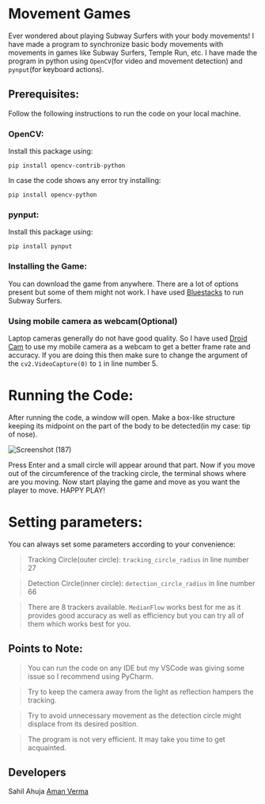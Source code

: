# Movement Games
Ever wondered about playing Subway Surfers with your body movements! I have made a program to synchronize basic body movements with movements in games like Subway Surfers, Temple Run, etc.
I have made the program in python using `OpenCV`(for video and movement detection) and `pynput`(for keyboard actions). 
## Prerequisites:
Follow the following instructions to run the code on your local machine.

### OpenCV:
Install this package using:

`pip install opencv-contrib-python`

In case the code shows any error try installing:

`pip install opencv-python`
### pynput:
Install this package using:

`pip install pynput`

### Installing the Game:
You can download the game from anywhere. There are a lot of options present but some of them might not work. I have used [Bluestacks](https://www.bluestacks.com/?utm_source=cdn3&utm_medium=waf) to run Subway Surfers.

### Using mobile camera as webcam(Optional)
Laptop cameras generally do not have good quality. So I have used [Droid Cam](https://droidcam.en.softonic.com/) to use my mobile camera as a webcam to get a better frame rate and accuracy. If you are doing this then make sure to change the argument of the `cv2.VideoCapture(0)` to `1` in line number 5.
# Running the Code:
After running the code, a window will open. Make a box-like structure keeping its midpoint on the part of the body to be detected(in my case: tip of nose). 

![Screenshot (187)](https://user-images.githubusercontent.com/67066785/107855213-0628c280-6e47-11eb-92a3-411a185257fc.png)

Press Enter and a small circle will appear around that part. Now if you move out of the circumference of the tracking circle, the terminal shows where are you moving. Now start playing the game and move as you want the player to move. HAPPY PLAY!
# Setting parameters:
You can always set some parameters according to your convenience:

>Tracking Circle(outer circle): `tracking_circle_radius` in line number 27

>Detection Circle(inner circle): `detection_circle_radius` in line number 66

>There are 8 trackers available. `MedianFlow` works best for me as it provides good accuracy as well as efficiency but you can try all of them which works best for you.  
## Points to Note:
>You can run the code on any IDE but my VSCode was giving some issue so I recommend using PyCharm.

>Try to keep the camera away from the light as reflection hampers the tracking.

>Try to avoid unnecessary movement as the detection circle might displace from its desired position.

>The program is not very efficient. It may take you time to get acquainted.

## Developers
Sahil Ahuja
[Aman Verma](https://github.com/Aman-Verma-28)

